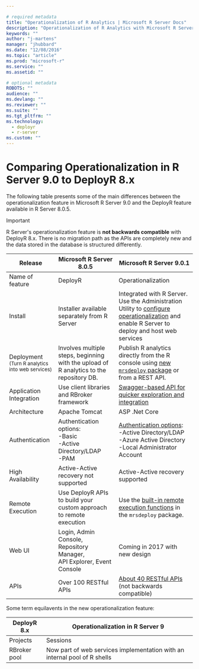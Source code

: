 ```yaml
---

# required metadata
title: "Operationalization of R Analytics | Microsoft R Server Docs"
description: "Operationalization of R Analytics with Microsoft R Server"
keywords: ""
author: "j-martens"
manager: "jhubbard"
ms.date: "12/08/2016"
ms.topic: "article"
ms.prod: "microsoft-r"
ms.service: ""
ms.assetid: ""

# optional metadata
ROBOTS: ""
audience: ""
ms.devlang: ""
ms.reviewer: ""
ms.suite: ""
ms.tgt_pltfrm: ""
ms.technology: 
  - deployr
  - r-server
ms.custom: ""
---
```


# Comparing Operationalization in R Server 9.0 to DeployR 8.x

The following table presents some of the main differences between the operationalization feature in Microsoft R Server 9.0 and the DeployR feature available in R Server 8.0.5.

>[!Important]
>R Server's operationalization feature is **not backwards compatible** with DeployR 8.x. There is no migration path as the APIs are completely new and the data stored in the database is structured differently. 

Release|Microsoft R Server 8.0.5|Microsoft R Server 9.0.1
----|-----|------
Name of feature|DeployR|Operationalization
Install|Installer available separately from R Server|Integrated with R Server. Use the Administration Utility to [configure operationalization](configuration-initial.md) and enable R Server to deploy and host web services
Deployment<br><small>(Turn R analytics into web services)</small>|Involves multiple steps, beginning with the upload of R analytics to the repository DB.|Publish R analytics directly from the R console using [new `mrsdeploy` package](../mrsdeploy/mrsdeploy.md) or from a REST API.
Application Integration|Use client libraries and RBroker framework|[Swagger-based API for quicker exploration and integration](api-client-libraries.md)
Architecture|Apache Tomcat|ASP .Net Core
Authentication|Authentication options:<br>-Basic<br>-Active Directory/LDAP<br>-PAM|[Authentication options](security-authentication.md):<br>-Active Directory/LDAP<br>-Azure Active Directory<br>-Local Administrator Account
High Availability|Active-Active recovery not supported|Active-Active recovery supported
Remote Execution|Use DeployR APIs to build your custom approach to remote execution|Use the [built-in remote execution functions](remote-execution.md) in the `mrsdeploy` package.
Web UI|Login, Admin Console, Repository Manager, <br>API Explorer, Event Console|Coming in 2017 with new design 
APIs|Over 100 RESTful APIs|[About 40 RESTful APIs](api.md)<br> (not backwards compatible)


Some term equilavents in the new operationalization feature:

|DeployR 8.x|Operationalization in R Server 9|
|------------|---------------|
|Projects|Sessions|
|RBroker pool|Now part of web services implementation with an internal pool of R shells|
